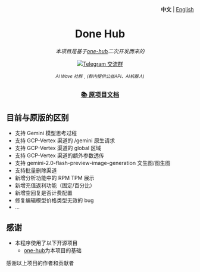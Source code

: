 <p align="right">
   <strong>中文</strong> | <a href="./README.en.md">English</a>
</p>

<div align="center">

# Done Hub

_本项目是基于[one-hub](https://github.com/MartialBE/one-api)二次开发而来的_

<a href="https://t.me/+LGKwlC_xa-E5ZDk9">
  <img src="https://img.shields.io/badge/Telegram-AI Wave交流群-0088cc?style=for-the-badge&logo=telegram&logoColor=white" alt="Telegram 交流群" />
</a>

<sup><i>AI Wave 社群</i></sup> · <sup><i>(群内提供公益API、AI机器人)</i></sup>

### [📚 原项目文档](https://one-hub-doc.vercel.app/)

</div>


## 目前与原版的区别

- 支持 Gemini 模型思考过程
- 支持 GCP-Vertex 渠道的 /gemini 原生请求
- 支持 GCP-Vertex 渠道的 global 区域
- 支持 GCP-Vertex 渠道的额外参数透传
- 支持 gemini-2.0-flash-preview-image-generation 文生图/图生图
- 支持批量删除渠道
- 新增分析功能中的 RPM TPM 展示
- 新增充值返利功能（固定/百分比）
- 新增空回复是否计费配置
- 修复编辑模型价格类型无效的 bug
- ...



## 感谢

- 本程序使用了以下开源项目
    - [one-hub](https://github.com/MartialBE/one-api)为本项目的基础
  
感谢以上项目的作者和贡献者
